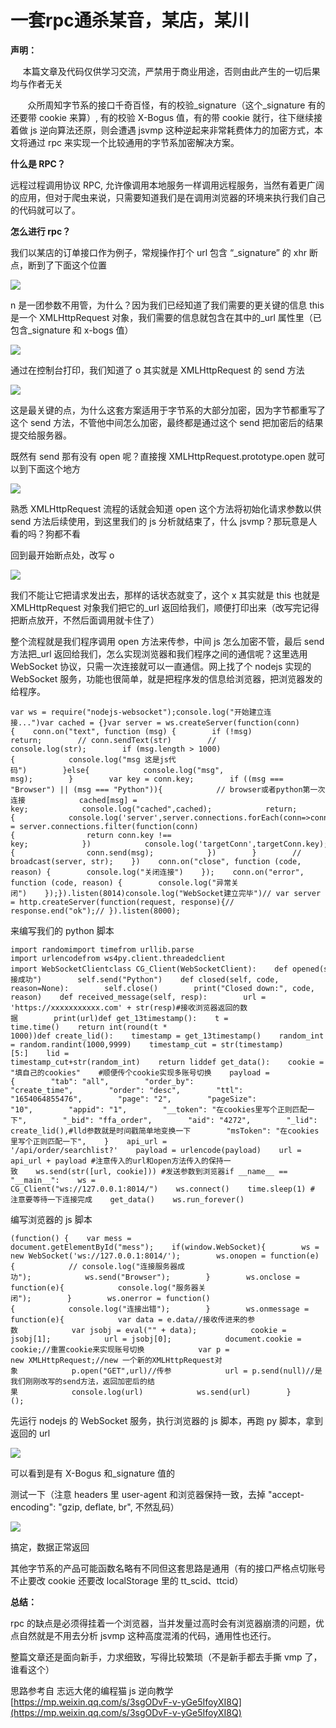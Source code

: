 # 一套rpc通杀某音，某店，某川
**声明：** 

     本篇文章及代码仅供学习交流，严禁用于商业用途，否则由此产生的一切后果均与作者无关

       众所周知字节系的接口千奇百怪，有的校验\_signature（这个\_signature 有的还要带 cookie 来算）, 有的校验 X-Bogus 值，有的带 cookie 就行，往下继续接着做 js 逆向算法还原，则会遭遇 jsvmp 这种逆起来非常耗费体力的加密方式，本文将通过 rpc 来实现一个比较通用的字节系加密解决方案。

**什么是 RPC？**

远程过程调用协议 RPC, 允许像调用本地服务一样调用远程服务，当然有着更广阔的应用，但对于爬虫来说，只需要知道我们是在调用浏览器的环境来执行我们自己的代码就可以了。

**怎么进行 rpc？**  

 我们以某店的订单接口作为例子，常规操作打个 url 包含 “\_signature” 的 xhr 断点，断到了下面这个位置

![](https://mmbiz.qpic.cn/mmbiz_png/v9a0CSGWGFzgBnetvtOxW3j2aib9o4l9sTfhibibIyfnWDcp2IGxuvb0ky4yjeZe5KzJRwwjd3a7Z339cxC8Ve2vQ/640?wx_fmt=png)

n 是一团参数不用管，为什么？因为我们已经知道了我们需要的更关键的信息 this 是一个 XMLHttpRequest 对象，我们需要的信息就包含在其中的\_url 属性里（已包含\_signature 和 x-bogs 值）  

![](https://mmbiz.qpic.cn/mmbiz_png/v9a0CSGWGFzgBnetvtOxW3j2aib9o4l9sCu6LcQw1cLD3NMJFiaO6XFk3NK3HWwecrjDIIs9wwXyKI3Cr7ClpvwA/640?wx_fmt=png)

通过在控制台打印，我们知道了 o 其实就是 XMLHttpRequest 的 send 方法  

![](https://mmbiz.qpic.cn/mmbiz_png/v9a0CSGWGFzgBnetvtOxW3j2aib9o4l9sicAEHjPPkXFppMULX1HBLVQPSf2KibicDwghJA2f6xE80gP7Wbqw7XVbA/640?wx_fmt=png)

这是最关键的点，为什么这套方案适用于字节系的大部分加密，因为字节都重写了这个 send 方法，不管他中间怎么加密，最终都是通过这个 send 把加密后的结果提交给服务器。  

既然有 send 那有没有 open 呢？直接搜 XMLHttpRequest.prototype.open 就可以到下面这个地方

![](https://mmbiz.qpic.cn/mmbiz_png/v9a0CSGWGFzgBnetvtOxW3j2aib9o4l9s8QrdDLj1s1BE4fmCZYSWz2gp1tBA5le0PETSiblnLxKQ6eYyxicRbgSg/640?wx_fmt=png)

熟悉 XMLHttpRequest 流程的话就会知道 open 这个方法将初始化请求参数以供 send 方法后续使用，到这里我们的 js 分析就结束了，什么 jsvmp？那玩意是人看的吗？狗都不看

回到最开始断点处，改写 o

![](https://mmbiz.qpic.cn/mmbiz_png/v9a0CSGWGFzgBnetvtOxW3j2aib9o4l9sFZLtRI6jic8YncRf7icr0Pd2bKHPA3FZUxp68ziadW4erSCnNpA0uIYdA/640?wx_fmt=png)

我们不能让它把请求发出去，那样的话状态就变了，这个 x 其实就是 this 也就是 XMLHttpRequest 对象我们把它的\_url 返回给我们，顺便打印出来（改写完记得把断点放开，不然后面调用就卡住了）  

整个流程就是我们程序调用 open 方法来传参，中间 js 怎么加密不管，最后 send 方法把\_url 返回给我们，怎么实现浏览器和我们程序之间的通信呢？这里选用 WebSocket 协议，只需一次连接就可以一直通信。网上找了个 nodejs 实现的 WebSocket 服务，功能也很简单，就是把程序发的信息给浏览器，把浏览器发的给程序。

    var ws = require("nodejs-websocket");console.log("开始建立连接...")var cached = {}var server = ws.createServer(function(conn){    conn.on("text", function (msg) {        if (!msg) return;        // conn.sendText(str)        // console.log(str);        if (msg.length > 1000){            console.log("msg 这是js代码")        }else{            console.log("msg", msg);        }        var key = conn.key;        if ((msg === "Browser") || (msg === "Python")){            // browser或者python第一次连接            cached[msg] = key;            console.log("cached",cached);            return;        }        console.log('ccc',cached);        console.log('key',key)        if (Object.values(cached).includes(key)){            console.log('server',server.connections.forEach(conn=>conn.key));            var targetConn = server.connections.filter(function(conn){                return conn.key !== key;            })            console.log('targetConn',targetConn.key);                        targetConn.forEach(conn=>{                conn.send(msg);            })        }        // broadcast(server, str);    })    conn.on("close", function (code, reason) {        console.log("关闭连接")    });    conn.on("error", function (code, reason) {        console.log("异常关闭")    });}).listen(8014)console.log("WebSocket建立完毕")// var server = http.createServer(function(request, response){// response.end("ok");// }).listen(8000);

来编写我们的 python 脚本

    import randomimport timefrom urllib.parse import urlencodefrom ws4py.client.threadedclient import WebSocketClientclass CG_Client(WebSocketClient):    def opened(self):        print("连接成功")        self.send("Python")    def closed(self, code, reason=None):        self.close()        print("Closed down:", code, reason)    def received_message(self, resp):        url = 'https://xxxxxxxxxxx.com' + str(resp)#接收浏览器返回的数据        print(url)def get_13timestamp():    t = time.time()    return int(round(t * 1000))def create_lid():    timestamp = get_13timestamp()    random_int = random.randint(1000,9999)    timestamp_cut = str(timestamp)[5:]    lid = timestamp_cut+str(random_int)    return liddef get_data():    cookie = "填自己的cookies"    #顺便传个cookie实现多账号切换    payload = {        "tab": "all",        "order_by": "create_time",        "order": "desc",        "ttl": "1654064855476",        "page": "2",        "pageSize": "10",        "appid": "1",        "__token": "在cookies里写个正则匹配一下",        "_bid": "ffa_order",        "aid": "4272",        "_lid": create_lid(),#lld参数就是时间戳简单地变换一下        "msToken": "在cookies里写个正则匹配一下",    }    api_url = '/api/order/searchlist?'    payload = urlencode(payload)    url = api_url + payload #注意传入的url和open方法传入的保持一致    ws.send(str([url, cookie])) #发送参数到浏览器if __name__ == "__main__":    ws = CG_Client("ws://127.0.0.1:8014/")    ws.connect()    time.sleep(1) # 注意要等待一下连接完成    get_data()    ws.run_forever()

编写浏览器的 js 脚本

    (function() {    var mess = document.getElementById("mess");    if(window.WebSocket){        ws = new WebSocket('ws://127.0.0.1:8014/');        ws.onopen = function(e){            // console.log("连接服务器成功");            ws.send("Browser");        }        ws.onclose = function(e){            console.log("服务器关闭");        }        ws.onerror = function(){            console.log("连接出错");        }        ws.onmessage = function(e){            var data = e.data//接收传进来的参数            var jsobj = eval("" + data);            cookie = jsobj[1];            url = jsobj[0];            document.cookie = cookie;//重置cookie来实现账号切换            var p = new XMLHttpRequest;//new 一个新的XMLHttpRequest对象            p.open("GET",url)//传参            url = p.send(null)//是我们刚刚改写的send方法，返回加密后的结果            console.log(url)            ws.send(url)        }        }})();

先运行 nodejs 的 WebSocket 服务，执行浏览器的 js 脚本，再跑 py 脚本，拿到返回的 url  

![](https://mmbiz.qpic.cn/mmbiz_png/v9a0CSGWGFzgBnetvtOxW3j2aib9o4l9sMglaGR8SZpzuaRq3sOf6FbALQlFibVicxSPFcHiaGgYIzK5k1uaTzDDZA/640?wx_fmt=png)

可以看到是有 X-Bogus 和\_signature 值的

测试一下（注意 headers 里 user-agent 和浏览器保持一致，去掉 "accept-encoding": "gzip, deflate, br", 不然乱码）  

![](https://mmbiz.qpic.cn/mmbiz_png/v9a0CSGWGFzgBnetvtOxW3j2aib9o4l9saXDa2dktcZthriabwCwpWm4oeWibW7VY6NrERYIaTTw4peSv7ibzL6u1w/640?wx_fmt=png)

搞定，数据正常返回

其他字节系的产品可能函数名略有不同但这套思路是通用（有的接口严格点切账号不止要改 cookie 还要改 localStorage 里的 tt_scid、ttcid）  

**总结：**   

rpc 的缺点是必须得挂着一个浏览器，当并发量过高时会有浏览器崩溃的问题，优点自然就是不用去分析 jsvmp 这种高度混淆的代码，通用性也还行。  

整篇文章还是面向新手，力求细致，写得比较繁琐（不是新手都去手撕 vmp 了，谁看这个）  

思路参考自 志远大佬的编程猫 js 逆向教学 
 [https://mp.weixin.qq.com/s/3sgODvF-v-yGe5IfoyXI8Q](https://mp.weixin.qq.com/s/3sgODvF-v-yGe5IfoyXI8Q)
